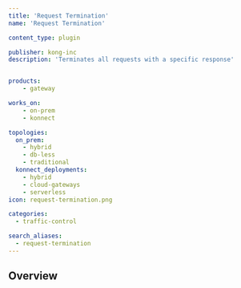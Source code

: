 ```yaml
---
title: 'Request Termination'
name: 'Request Termination'

content_type: plugin

publisher: kong-inc
description: 'Terminates all requests with a specific response'


products:
    - gateway

works_on:
    - on-prem
    - konnect

topologies:
  on_prem:
    - hybrid
    - db-less
    - traditional
  konnect_deployments:
    - hybrid
    - cloud-gateways
    - serverless
icon: request-termination.png

categories:
  - traffic-control

search_aliases:
  - request-termination
---
```


## Overview

